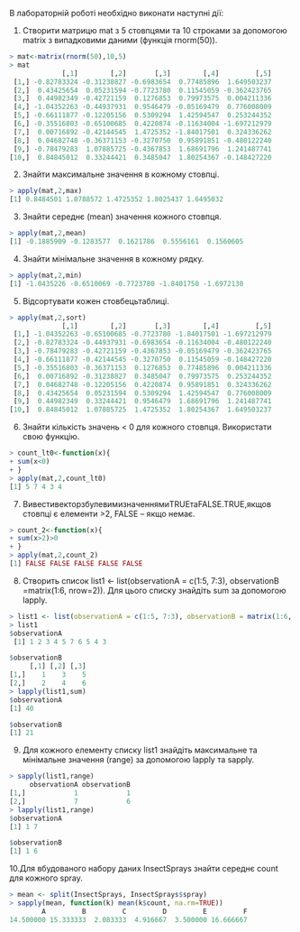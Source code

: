В лабораторній роботі необхідно виконати наступні дії:


1. Створити матрицю mat з 5 стовпцями та 10 строками за допомогою matrix з випадковими даними (функція rnorm(50)).
```R
> mat<-matrix(rnorm(50),10,5)
> mat
             [,1]        [,2]       [,3]        [,4]         [,5]
 [1,] -0.82783324 -0.31238827 -0.6983654  0.77485896  1.649503237
 [2,]  0.43425654  0.05231594 -0.7723780  0.11545059 -0.362423765
 [3,]  0.44982349 -0.42721159  0.1276853  0.79973575  0.004211336
 [4,] -1.04352263 -0.44937931  0.9546479 -0.05169479  0.776008009
 [5,] -0.66111877 -0.12205156  0.5309294  1.42594547  0.253244352
 [6,] -0.35516803 -0.65100685  0.4220874 -0.11634004 -1.697212979
 [7,]  0.00716892 -0.42144545  1.4725352 -1.84017501  0.324336262
 [8,]  0.04682748 -0.36371153 -0.3270750  0.95891851 -0.480122240
 [9,] -0.78479283  1.07885725 -0.4367853  1.68691796  1.241487741
[10,]  0.84845012  0.33244421  0.3485047  1.80254367 -0.148427220
```

2. Знайти максимальне значення в кожному стовпці.
```R
> apply(mat,2,max)
[1] 0.8484501 1.0788572 1.4725352 1.8025437 1.6495032

```

3. Знайти середнє (mean) значення кожного стовпця.
```R
> apply(mat,2,mean)
[1] -0.1885909 -0.1283577  0.1621786  0.5556161  0.1560605
```

4. Знайти мінімальне значення в кожному рядку.
```R
> apply(mat,2,min)
[1] -1.0435226 -0.6510069 -0.7723780 -1.8401750 -1.6972130

```

5. Відсортувати кожен стовбецьтаблиці.
```R
> apply(mat,2,sort)
             [,1]        [,2]       [,3]        [,4]         [,5]
 [1,] -1.04352263 -0.65100685 -0.7723780 -1.84017501 -1.697212979
 [2,] -0.82783324 -0.44937931 -0.6983654 -0.11634004 -0.480122240
 [3,] -0.78479283 -0.42721159 -0.4367853 -0.05169479 -0.362423765
 [4,] -0.66111877 -0.42144545 -0.3270750  0.11545059 -0.148427220
 [5,] -0.35516803 -0.36371153  0.1276853  0.77485896  0.004211336
 [6,]  0.00716892 -0.31238827  0.3485047  0.79973575  0.253244352
 [7,]  0.04682748 -0.12205156  0.4220874  0.95891851  0.324336262
 [8,]  0.43425654  0.05231594  0.5309294  1.42594547  0.776008009
 [9,]  0.44982349  0.33244421  0.9546479  1.68691796  1.241487741
[10,]  0.84845012  1.07885725  1.4725352  1.80254367  1.649503237

```

6. Знайти кількість значень < 0 для кожного стовпця. Використати свою функцію.
```R
> count_lt0<-function(x){
+ sum(x<0)
+ }
> apply(mat,2,count_lt0)
[1] 5 7 4 3 4

```

7. ВивестивекторзбулевимизначеннямиTRUEтаFALSE.TRUE,якщов стовпці є елементи >2, FALSE – якщо немає.
```R
> count_2<-function(x){
+ sum(x>2)>0
+ }
> apply(mat,2,count_2)
[1] FALSE FALSE FALSE FALSE FALSE
```

8. Створить список list1 <- list(observationA = c(1:5, 7:3), observationB =matrix(1:6, nrow=2)). Для цього списку знайдіть sum за допомогою lapply.
```R
> list1 <- list(observationA = c(1:5, 7:3), observationB = matrix(1:6, nrow=2))
> list1
$observationA
 [1] 1 2 3 4 5 7 6 5 4 3

$observationB
     [,1] [,2] [,3]
[1,]    1    3    5
[2,]    2    4    6
> lapply(list1,sum)
$observationA
[1] 40

$observationB
[1] 21
```

9. Для кожного елементу списку list1 знайдіть максимальне та мінімальне значення (range) за допомогою lapply та sapply.
```R
> sapply(list1,range)
     observationA observationB
[1,]            1            1
[2,]            7            6
> lapply(list1,range)
$observationA
[1] 1 7

$observationB
[1] 1 6
```

10.Для вбудованого набору даних InsectSprays знайти середнє count для кожного spray.
```R
> mean <- split(InsectSprays, InsectSprays$spray)
> sapply(mean, function(k) mean(k$count, na.rm=TRUE))
        A         B         C         D         E         F 
14.500000 15.333333  2.083333  4.916667  3.500000 16.666667 
```
